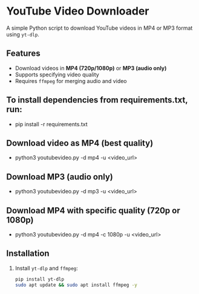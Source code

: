 # YouTube Video Downloader

A simple Python script to download YouTube videos in MP4 or MP3 format using `yt-dlp`.

## Features
- Download videos in **MP4 (720p/1080p)** or **MP3 (audio only)**
- Supports specifying video quality
- Requires `ffmpeg` for merging audio and video

## To install dependencies from requirements.txt, run:
- pip install -r requirements.txt

## Download video as MP4 (best quality)
- python3 youtubevideo.py -d mp4 -u <video_url>

## Download MP3 (audio only)
- python3 youtubevideo.py -d mp3 -u <video_url>

## Download MP4 with specific quality (720p or 1080p)
- python3 youtubevideo.py -d mp4 -c 1080p -u <video_url>

## Installation
1. Install `yt-dlp` and `ffmpeg`:
   ```bash
   pip install yt-dlp
   sudo apt update && sudo apt install ffmpeg -y
